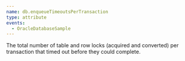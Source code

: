 ```yaml
---
name: db.enqueueTimeoutsPerTransaction
type: attribute
events:
  - OracleDatabaseSample
---
```


The total number of table and row locks (acquired and converted) per transaction that timed out before they could complete.
